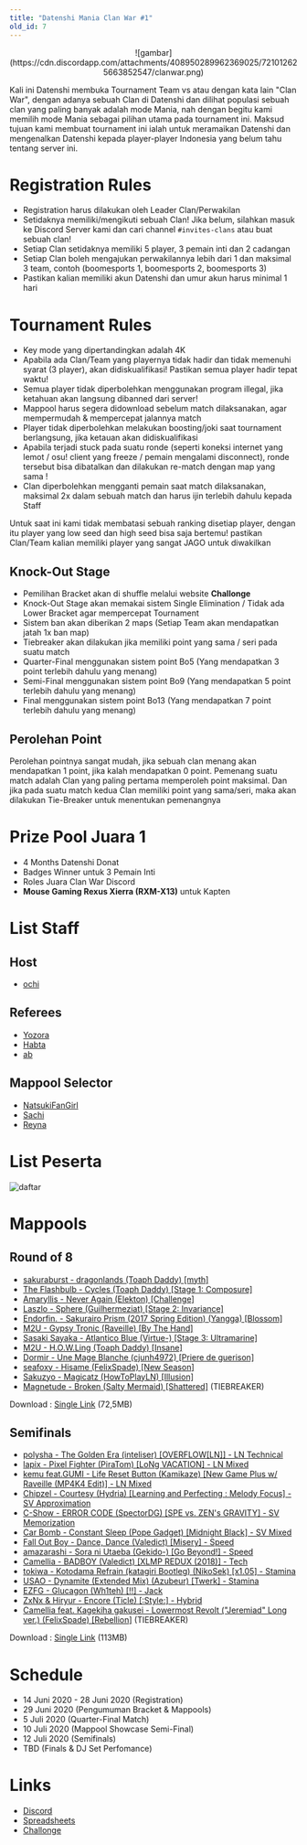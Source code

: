 ```yaml
---
title: "Datenshi Mania Clan War #1"
old_id: 7
---
```

<center>![gambar](https://cdn.discordapp.com/attachments/408950289962369025/721012625663852547/clanwar.png)</center>

Kali ini Datenshi membuka Tournament Team vs atau dengan kata lain "Clan War", dengan adanya sebuah Clan di Datenshi dan dilihat populasi sebuah clan yang paling banyak adalah mode Mania, nah dengan begitu kami memilih mode Mania sebagai pilihan utama pada tournament ini. Maksud tujuan kami membuat tournament ini ialah untuk meramaikan Datenshi dan mengenalkan Datenshi kepada player-player Indonesia yang belum tahu tentang server ini. 

# Registration Rules

- Registration harus dilakukan oleh Leader Clan/Perwakilan
- Setidaknya memiliki/mengikuti sebuah Clan! Jika belum, silahkan masuk ke Discord Server kami dan cari channel `#invites-clans` atau buat sebuah clan!
- Setiap Clan setidaknya memiliki 5 player, 3 pemain inti dan 2 cadangan
- Setiap Clan boleh mengajukan perwakilannya lebih dari 1 dan maksimal 3 team, contoh (boomesports 1, boomesports 2, boomesports 3)
- Pastikan kalian memiliki akun Datenshi dan umur akun harus minimal 1 hari

# Tournament Rules

- Key mode yang dipertandingkan adalah 4K
- Apabila ada Clan/Team yang playernya tidak hadir dan tidak memenuhi syarat (3 player), akan didiskualifikasi! Pastikan semua player hadir tepat waktu!
- Semua player tidak diperbolehkan menggunakan program illegal, jika ketahuan akan langsung dibanned dari server!
- Mappool harus segera didownload sebelum match dilaksanakan, agar mempermudah & mempercepat jalannya match
- Player tidak diperbolehkan melakukan boosting/joki saat tournament berlangsung, jika ketauan akan didiskualifikasi
- Apabila terjadi stuck pada suatu ronde (seperti koneksi internet yang lemot / osu! client yang freeze / pemain mengalami disconnect), ronde tersebut bisa dibatalkan dan dilakukan re-match dengan map yang sama !
- Clan diperbolehkan mengganti pemain saat match dilaksanakan, maksimal 2x dalam sebuah match dan harus ijin terlebih dahulu kepada Staff 

Untuk saat ini kami tidak membatasi sebuah ranking disetiap player, dengan itu player yang low seed dan high seed bisa saja bertemu! pastikan Clan/Team kalian memiliki player yang sangat JAGO untuk diwakilkan

## Knock-Out Stage

- Pemilihan Bracket akan di shuffle melalui website **Challonge**
- Knock-Out Stage akan memakai sistem Single Elimination / Tidak ada Lower Bracket agar mempercepat Tournament
- Sistem ban akan diberikan 2 maps (Setiap Team akan mendapatkan jatah 1x ban map)
- Tiebreaker akan dilakukan jika memiliki point yang sama / seri pada suatu match
- Quarter-Final menggunakan sistem point Bo5 (Yang mendapatkan 3 point terlebih dahulu yang menang)
- Semi-Final menggunakan sistem point Bo9 (Yang mendapatkan 5 point terlebih dahulu yang menang)
- Final menggunakan sistem point Bo13 (Yang mendapatkan 7 point terlebih dahulu yang menang)


## Perolehan Point

Perolehan pointnya sangat mudah, jika sebuah clan menang akan mendapatkan 1 point, jika kalah mendapatkan 0 point. Pemenang suatu match adalah Clan yang paling pertama memperoleh point maksimal. Dan jika pada suatu match kedua Clan memiliki point yang sama/seri, maka akan dilakukan Tie-Breaker untuk menentukan pemenangnya

# Prize Pool Juara 1

- 4 Months Datenshi Donat
- Badges Winner untuk 3 Pemain Inti
- Roles Juara Clan War Discord
- **Mouse Gaming Rexus Xierra (RXM-X13)** untuk Kapten

# List Staff

## Host

- [ochi](/u/1000)

## Referees

- [Yozora](/u/1105)
- [Habta](/u/1349)
- [ab](/u/1106)

## Mappool Selector

- [NatsukiFanGirl](/u/1110)
- [Sachi](/u/1136)
- [Reyna](/u/1119)
 
# List Peserta

![daftar](https://cdn.discordapp.com/attachments/408950289962369025/726947323200012399/unknown.png)


# Mappools

## Round of 8

- [sakuraburst - dragonlands (Toaph Daddy) [myth]](https://osu.ppy.sh/b/1697375)
- [The Flashbulb - Cycles (Toaph Daddy) [Stage 1: Composure]](https://osu.ppy.sh/beatmapsets/673208)
- [Amaryllis - Never Again (Elekton) [Challenge]](https://osu.ppy.sh/beatmapsets/573848)
- [Laszlo - Sphere (Guilhermeziat) [Stage 2: Invariance]](https://osu.ppy.sh/b/1981443)
- [Endorfin. - Sakurairo Prism (2017 Spring Edition) (Yangga) [Blossom]](https://osu.ppy.sh/b/2099245)
- [M2U - Gypsy Tronic (Raveille) [By The Hand]](https://osu.ppy.sh/beatmapsets/851610)
- [Sasaki Sayaka - Atlantico Blue (Virtue-) [Stage 3: Ultramarine]](https://osu.ppy.sh/beatmapsets/1066902)
- [M2U - H.O.W.Ling (Toaph Daddy) [Insane]](https://osu.ppy.sh/beatmapsets/972698)
- [Dormir - Une Mage Blanche (cjunh4972) [Priere de guerison]](https://osu.ppy.sh/beatmapsets/856084)
- [seafoxy - Hisame (FelixSpade) [New Season]](https://osu.ppy.sh/beatmapsets/1091518)
- [Sakuzyo - Magicatz (HowToPlayLN) [Illusion]](https://osu.ppy.sh/beatmapsets/1108452)
- [Magnetude - Broken (Salty Mermaid) [Shattered]](https://osu.ppy.sh/beatmapsets/842099) (TIEBREAKER)

Download : [Single Link](https://drive.google.com/file/d/1u-tuK0ej87GXa1m4LAOmX7nyOWeTYgBD/view) (72,5MB)

## Semifinals

- [polysha - The Golden Era (inteliser) [OVERFLOW[LN]] - LN Technical](https://osu.ppy.sh/beatmapsets/721748#mania/1523992)
- [lapix - Pixel Fighter (PiraTom) [LoNg VACATION] - LN Mixed](https://osu.ppy.sh/beatmapsets/672385)
- [kemu feat.GUMI - Life Reset Button (Kamikaze) [New Game Plus w/ Raveille (MP4K4 Edit)] - LN Mixed](https://osu.ppy.sh/beatmapsets/850076)
- [Chipzel - Courtesy (Hydria) [Learning and Perfecting : Melody Focus] - SV Approximation](https://osu.ppy.sh/beatmapsets/803734)
- [C-Show - ERROR CODE (SpectorDG) [SPE vs. ZEN's GRAVITY] - SV Memorization](https://osu.ppy.sh/beatmapsets/545342)
- [Car Bomb - Constant Sleep (Pope Gadget) [Midnight Black] - SV Mixed](https://osu.ppy.sh/beatmapsets/959929)
- [Fall Out Boy - Dance, Dance (Valedict) [Misery] - Speed](https://osu.ppy.sh/beatmapsets/861281)
- [amazarashi - Sora ni Utaeba (Gekido-) [Go Beyond!] - Speed](https://osu.ppy.sh/beatmapsets/755890)
- [Camellia - BADBOY (Valedict) [XLMP REDUX (2018)] - Tech](https://osu.ppy.sh/b/1866438)
- [tokiwa - Kotodama Refrain (katagiri Bootleg) (NikoSek) [x1.05] - Stamina](https://osu.ppy.sh/b/1990698)
- [USAO - Dynamite (Extended Mix) (Azubeur) [Twerk] - Stamina](https://osu.ppy.sh/beatmapsets/589727)
- [EZFG - Glucagon (Wh1teh) [!!] - Jack](https://osu.ppy.sh/beatmapsets/754350)
- [ZxNx & Hiryur - Encore (Ticle) [:Style:] - Hybrid](https://osu.ppy.sh/beatmapsets/931629)
- [Camellia feat. Kagekiha gakusei - Lowermost Revolt ("Jeremiad" Long ver.) (FelixSpade) [Rebellion]](https://osu.ppy.sh/beatmapsets/1184745) (TIEBREAKER)

Download : [Single Link](https://drive.google.com/file/d/18YjHkQLqeSmVWqvKxZ-_aLNBFsiqYzni/view?usp=sharing) (113MB)

# Schedule

- 14 Juni 2020 - 28 Juni 2020 (Registration)
- 29 Juni 2020 (Pengumuman Bracket & Mappools)
- 5 Juli 2020 (Quarter-Final Match)
- 10 Juli 2020 (Mappool Showcase Semi-Final)
- 12 Juli 2020 (Semifinals)
- TBD (Finals & DJ Set Perfomance)

# Links

- [Discord](https://link.troke.id/datenshi)
- [Spreadsheets](https://docs.google.com/spreadsheets/d/1YEPvf4KF3LyLemdnOgyb4fZDkcIqaib6ajJvxAMKVew/edit?usp=sharing)
- [Challonge](https://challonge.com/dzx38c1w)
